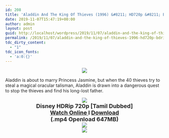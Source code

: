 ```yaml
---
id: 208
title: 'Aladdin And The King Of Thieves (1996) &#8211; HD720p &#8211; BDRip &#8211; [Tamil Dubbed] &#8211; x264 &#8211; 650MB'
date: 2019-11-07T15:47:19+00:00
author: admin
layout: post
guid: http://localhost/wordpress/2019/11/07/aladdin-and-the-king-of-thieves-1996-hd720p-bdrip-tamil-dubbed-x264-650mb/
permalink: /2019/11/07/aladdin-and-the-king-of-thieves-1996-hd720p-bdrip-tamil-dubbed-x264-650mb/
tdc_dirty_content:
  - "1"
tdc_icon_fonts:
  - 'a:0:{}'
---
```

<div dir="ltr" style="text-align: left;" trbidi="on">
  <div class="separator" style="clear: both; text-align: center;">
    <a href="https://1.bp.blogspot.com/-oCdA1ddKDA0/XJxUv551zMI/AAAAAAAAAXY/bhcYqj7E5dslNX-2im52H0ebwxhK_M8FgCPcBGAYYCw/s1600/rich_mobile_aladdin_header_e4f2ad44.webp" imageanchor="1" style="margin-left: 1em; margin-right: 1em;"><img border="0" data-original-height="416" data-original-width="640" src="https://1.bp.blogspot.com/-oCdA1ddKDA0/XJxUv551zMI/AAAAAAAAAXY/bhcYqj7E5dslNX-2im52H0ebwxhK_M8FgCPcBGAYYCw/s1600/rich_mobile_aladdin_header_e4f2ad44.webp" /></a>
  </div>
  
  <p>
    <span style="background-color: white; color: #222222; font-family: "arial" , sans-serif; font-size: x-small;">Aladdin is about to marry Princess Jasmine, but when the 40 thieves try to steal a magical oracular talisman, Aladdin is drawn into a dangerous quest to stop the thieves and find his long-lost father.</span>
  </p>
  
  <div class="separator" style="clear: both; text-align: center;">
    <a href="https://2.bp.blogspot.com/-fai1ZuUwnbA/XIjy2aT4irI/AAAAAAAAANw/WFW0YRK47_8GLAt3pPBSzBk0GJA6Mk5fgCPcBGAYYCw/s1600/torrborder.gif" imageanchor="1" style="margin-left: 1em; margin-right: 1em;"><img border="0" data-original-height="3" data-original-width="500" src="https://2.bp.blogspot.com/-fai1ZuUwnbA/XIjy2aT4irI/AAAAAAAAANw/WFW0YRK47_8GLAt3pPBSzBk0GJA6Mk5fgCPcBGAYYCw/s1600/torrborder.gif" /></a>
  </div>
  
  <div style="text-align: center;">
    <span style="background-color: white; color: #222222; font-family: "arial" , sans-serif;"><b><span style="font-size: large;">Disney HDRip 720p [Tamil Dubbed]</span></b></span>
  </div>
  
  <div style="text-align: center;">
    <span style="background-color: white; color: #222222; font-family: "arial" , sans-serif;"><b><span style="font-size: large;"><a href="https://toonnetworktamilvideos.blogspot.com/p/aladdin-and-king-of-thieves-1996.html" target="_blank" rel="noopener noreferrer">Watch Online </a>I <a href="https://openload.co/embed/gFV9R3zW_PA/" target="_blank" rel="noopener noreferrer">Download</a></span></b></span>
  </div>
  
  <div style="text-align: center;">
    <span style="background-color: white; color: #222222; font-family: "arial" , sans-serif;"><b><span style="font-size: large;">(.mp4 Openload 647MB)</span></b></span>
  </div>
  
  <div style="text-align: center;">
    <img src="https://2.bp.blogspot.com/-fai1ZuUwnbA/XIjy2aT4irI/AAAAAAAAANw/WFW0YRK47_8GLAt3pPBSzBk0GJA6Mk5fgCPcBGAYYCw/s1600/torrborder.gif" />
  </div>
  
  <div style="text-align: center;">
    <img src="https://thumb.oloadcdn.net/splash/gFV9R3zW_PA/u7jW9Ctn_qk.jpg" />
  </div>
</div>